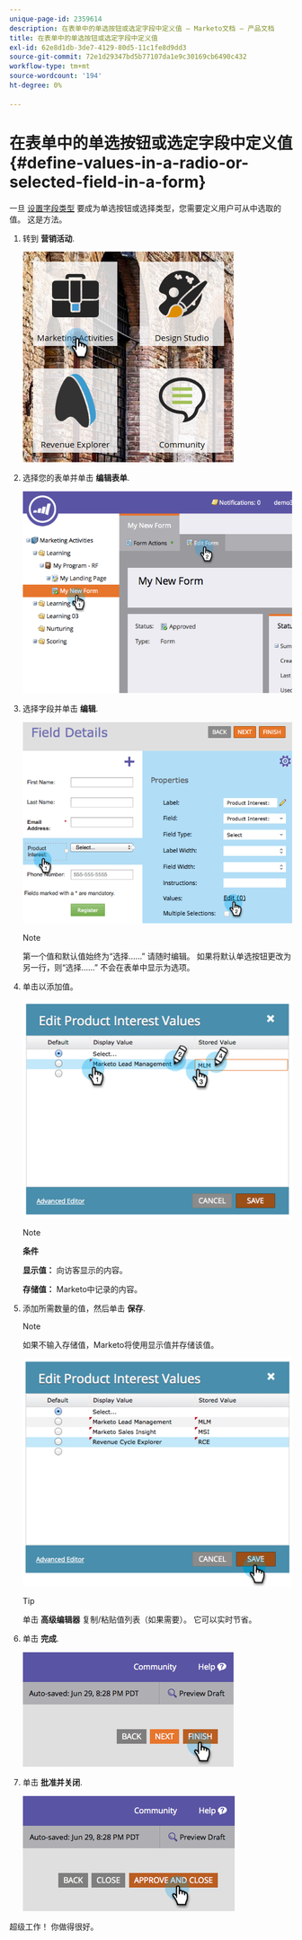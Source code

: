 ```yaml
---
unique-page-id: 2359614
description: 在表单中的单选按钮或选定字段中定义值 — Marketo文档 — 产品文档
title: 在表单中的单选按钮或选定字段中定义值
exl-id: 62e8d1db-3de7-4129-80d5-11c1fe8d9dd3
source-git-commit: 72e1d29347bd5b77107da1e9c30169cb6490c432
workflow-type: tm+mt
source-wordcount: '194'
ht-degree: 0%

---
```


# 在表单中的单选按钮或选定字段中定义值 {#define-values-in-a-radio-or-selected-field-in-a-form}

一旦 [设置字段类型](/help/marketo/product-docs/administration/field-management/change-the-type-of-a-marketo-custom-field.md) 要成为单选按钮或选择类型，您需要定义用户可从中选取的值。 这是方法。

1. 转到 **营销活动**.

   ![](assets/ma.png)

1. 选择您的表单并单击 **编辑表单**.

   ![](assets/image2014-9-15-16-3a28-3a56.png)

1. 选择字段并单击 **编辑**.

   ![](assets/image2014-9-15-16-3a29-3a6.png)

   >[!NOTE]
   >
   >第一个值和默认值始终为“选择……” 请随时编辑。 如果将默认单选按钮更改为另一行，则“选择……” 不会在表单中显示为选项。

1. 单击以添加值。

   ![](assets/image2014-9-15-16-3a29-3a18.png)

   >[!NOTE]
   >
   >**条件**
   >
   >**显示值：** 向访客显示的内容。
   >
   >**存储值：** Marketo中记录的内容。

1. 添加所需数量的值，然后单击 **保存**.

   >[!NOTE]
   >
   >如果不输入存储值，Marketo将使用显示值并存储该值。

   ![](assets/image2014-9-15-16-3a29-3a30.png)

   >[!TIP]
   >
   >单击 **高级编辑器** 复制/粘贴值列表（如果需要）。 它可以实时节省。

1. 单击 **完成**.

   ![](assets/image2014-9-15-16-3a29-3a43.png)

1. 单击 **批准并关闭**.

   ![](assets/image2014-9-15-16-3a29-3a57.png)

超级工作！ 你做得很好。
